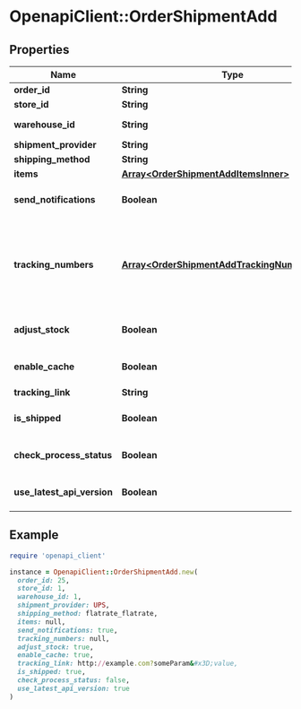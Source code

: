 # OpenapiClient::OrderShipmentAdd

## Properties

| Name | Type | Description | Notes |
| ---- | ---- | ----------- | ----- |
| **order_id** | **String** | Defines the order for which the shipment will be created | [optional] |
| **store_id** | **String** | Store Id | [optional] |
| **warehouse_id** | **String** | This parameter is used for selecting a warehouse where you need to set/modify a product quantity. | [optional] |
| **shipment_provider** | **String** | Defines company name that provide tracking of shipment | [optional] |
| **shipping_method** | **String** | Define shipping method | [optional] |
| **items** | [**Array&lt;OrderShipmentAddItemsInner&gt;**](OrderShipmentAddItemsInner.md) | Defines items in the order that will be shipped | [optional] |
| **send_notifications** | **Boolean** | Send notifications to customer after shipment was created | [optional][default to false] |
| **tracking_numbers** | [**Array&lt;OrderShipmentAddTrackingNumbersInner&gt;**](OrderShipmentAddTrackingNumbersInner.md) | Defines shipment&#39;s tracking numbers that have to be added&lt;/br&gt; How set tracking numbers to appropriate carrier:&lt;ul&gt;&lt;li&gt;tracking_numbers[]&#x3D;a2c.demo1,a2c.demo2 - set default carrier&lt;/li&gt;&lt;li&gt;tracking_numbers[&lt;b&gt;carrier_id&lt;/b&gt;]&#x3D;a2c.demo - set appropriate carrier&lt;/li&gt;&lt;/ul&gt;To get the list of carriers IDs that are available in your store, use the &lt;a href &#x3D; \&quot;https://api2cart.com/docs/#/cart/CartInfo\&quot;&gt;cart.info&lt;/a &gt; method | [optional] |
| **adjust_stock** | **Boolean** | This parameter is used for adjust stock. | [optional][default to false] |
| **enable_cache** | **Boolean** | If the value is &#39;true&#39; and order exist in our cache, we will use order.info from cache to prepare shipment items. | [optional][default to false] |
| **tracking_link** | **String** | Defines custom tracking link | [optional] |
| **is_shipped** | **Boolean** | Defines shipment&#39;s status | [optional][default to true] |
| **check_process_status** | **Boolean** | Disable or enable check process status. Please note that the response will be slower due to additional requests to the store. | [optional][default to false] |
| **use_latest_api_version** | **Boolean** | Use the latest platform API version | [optional][default to false] |

## Example

```ruby
require 'openapi_client'

instance = OpenapiClient::OrderShipmentAdd.new(
  order_id: 25,
  store_id: 1,
  warehouse_id: 1,
  shipment_provider: UPS,
  shipping_method: flatrate_flatrate,
  items: null,
  send_notifications: true,
  tracking_numbers: null,
  adjust_stock: true,
  enable_cache: true,
  tracking_link: http://example.com?someParam&#x3D;value,
  is_shipped: true,
  check_process_status: false,
  use_latest_api_version: true
)
```


